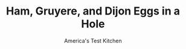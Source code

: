 ---
layout: ../../layouts/MarkdownPostLayout.astro
title: Ham, Gruyere, and Dijon Eggs in a Hole
author: America's Test Kitchen
pubDate: 2023-03-15
description: "These egg-toast combos make a great breakfast straight from the skillet—so great that we wanted to be able to make more than a few at a time."
image_url: https://res.cloudinary.com/hksqkdlah/image/upload/ar_1:1,c_fill,dpr_2.0,f_auto,fl_lossy.progressive.strip_profile,g_faces:auto,q_auto:low,w_344/10345_sfs-toadinahole-6
tags: ["Main Courses","Eggs","Cook's Extras"]
calories: 1709
protein: 12
carbohydrates: 14
fats: 
fiber: 1
ingredients: ["5 tablespoons, unsalted butter, softened","1 tablespoon, Dijon mustard","6 slices, hearty white sandwich bread","6 large, eggs","1 1/2 ounces, Gruyere cheese, shredded (1/3 cup)","2 ounces, deli ham, minced"]
serves: 6
time: "45 minutes"
instructions: ["Adjust oven racks to lowest and top positions, place rimmed baking sheet on lowest rack, and heat oven to 500 degrees. Combine 2½ tablespoons butter with mustard. Spread 1 side of bread slices evenly with mustard-butter mixture. Using 2½-inch biscuit cutter, cut and remove circle from center of each bread slice.","Remove hot sheet from oven and melt remaining 2½ tablespoons butter on it, tilting sheet to distribute evenly. Place bread circles down center of sheet and bread slices on either side of circles, buttered side up, in single layer. Return sheet to lowest oven rack and bake until bread is golden brown, 3 to 5 minutes, flipping bread and rotating sheet halfway through baking.","Remove sheet from oven and set inside second (room-temperature) rimmed baking sheet. Crack 1 egg into each bread hole, season with salt and pepper, and sprinkle eggs with Gruyere, then ham. Bake on top oven rack until whites are barely set, 4 to 6 minutes, rotating sheets halfway through baking.","Place sheets on wire rack and let sit until whites are completely set, about 2 minutes. Serve immediately."]
nutrition: ["161 mg Potassium","198 mg Phosphorus","132 mg Calcium","2 mg Iron","24 mg Magnesium","408 mg Sodium","1 mg Zinc","19 g Fat","2 mg Niacin (B3)","6 g Monounsaturated","2 g Polyunsaturated","1 µg Vitamin D","224 mg Cholesterol","9 g Saturated","1 g Fiber","5 µg Folic acid","43 µg Folate (food)","1 g Sugars","2 µg Vitamin K","59 g Water","14 g Carbs","53 µg Folate equivalent (total)","12 g Protein","177 µg Vitamin A","284 kcal Energy","1709 calories"]
notes: "You will need two heavy-bottomed rimmed baking sheets for this recipe; our favorite is the Wear-Ever Half Size Heavy Duty Sheet Pan (13 Gauge) by Vollrath. If you don’t have a biscuit cutter, cut the toast holes with a sturdy drinking glass."
---